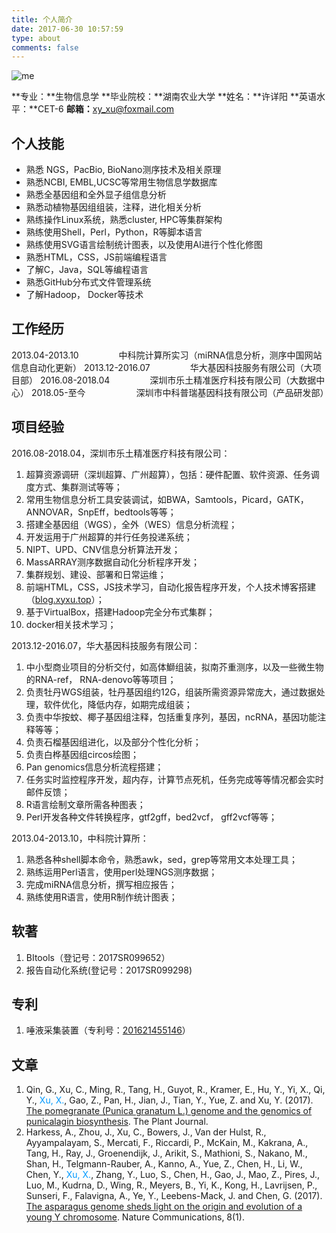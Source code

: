 ```yaml
---
title: 个人简介
date: 2017-06-30 10:57:59
type: about
comments: false
---
```


![me](http://osp5fgfht.bkt.clouddn.com/me.png-yy)

**专业：**生物信息学
**毕业院校：**湖南农业大学
**姓名：**许详阳
**英语水平：**CET-6
**邮箱：**<xy_xu@foxmail.com>

## 个人技能
- 熟悉 NGS，PacBio, BioNano测序技术及相关原理
- 熟悉NCBI, EMBL,UCSC等常用生物信息学数据库
- 熟悉全基因组和全外显子组信息分析
- 熟悉动植物基因组组装，注释，进化相关分析
- 熟练操作Linux系统，熟悉cluster, HPC等集群架构
- 熟练使用Shell，Perl，Python，R等脚本语言
- 熟练使用SVG语言绘制统计图表，以及使用AI进行个性化修图
- 熟悉HTML，CSS，JS前端编程语言
- 了解C，Java，SQL等编程语言
- 熟悉GitHub分布式文件管理系统
- 了解Hadoop， Docker等技术

## 工作经历
2013.04-2013.10 &emsp;&emsp;&emsp;&emsp; 中科院计算所实习（miRNA信息分析，测序中国网站信息自动化更新）
2013.12-2016.07  &emsp;&emsp;&emsp;&emsp; 华大基因科技服务有限公司（大项目部）
2016.08-2018.04 &emsp;&emsp;&emsp;&emsp; 深圳市乐土精准医疗科技有限公司（大数据中心）
2018.05-至今 &emsp;&emsp;&emsp;&emsp;&emsp;&ensp;深圳市中科普瑞基因科技有限公司（产品研发部）

## 项目经验
2016.08-2018.04，深圳市乐土精准医疗科技有限公司：
1. 超算资源调研（深圳超算、广州超算），包括：硬件配置、软件资源、任务调度方式、集群测试等等；
2. 常用生物信息分析工具安装调试，如BWA，Samtools，Picard，GATK，ANNOVAR，SnpEff，bedtools等等；
3. 搭建全基因组（WGS），全外（WES）信息分析流程；
4. 开发运用于广州超算的并行任务投递系统；
5. NIPT、UPD、CNV信息分析算法开发；
6. MassARRAY测序数据自动化分析程序开发；
7. 集群规划、建设、部署和日常运维；
8. 前端HTML，CSS，JS技术学习，自动化报告程序开发，个人技术博客搭建（[blog.xyxu.top](http://blog.xyxu.top)）；
9. 基于VirtualBox，搭建Hadoop完全分布式集群；
10. docker相关技术学习；

2013.12-2016.07，华大基因科技服务有限公司：
1. 中小型商业项目的分析交付，如高体鰤组装，拟南芥重测序，以及一些微生物的RNA-ref， RNA-denovo等等项目；
2. 负责牡丹WGS组装，牡丹基因组约12G，组装所需资源异常庞大，通过数据处理，软件优化，降低内存，如期完成组装；
3. 负责中华按蚊、椰子基因组注释，包括重复序列，基因，ncRNA，基因功能注释等等；
4. 负责石榴基因组进化，以及部分个性化分析；
5. 负责白桦基因组circos绘图；
6. Pan genomics信息分析流程搭建；
7. 任务实时监控程序开发，超内存，计算节点死机，任务完成等等情况都会实时邮件反馈；
8. R语言绘制文章所需各种图表；
9. Perl开发各种文件转换程序，gtf2gff，bed2vcf， gff2vcf等等；

2013.04-2013.10，中科院计算所：
1. 熟悉各种shell脚本命令，熟悉awk，sed，grep等常用文本处理工具；
2. 熟练运用Perl语言，使用perl处理NGS测序数据；
3. 完成miRNA信息分析，撰写相应报告；
4. 熟练使用R语言，使用R制作统计图表；

## 软著
1. BItools（登记号：2017SR099652）
2. 报告自动化系统(登记号：2017SR099298)

## 专利
1. 唾液采集装置（专利号：[201621455146](https://patents.google.com/patent/CN206430944U/zh)）

## 文章
1. Qin, G., Xu, C., Ming, R., Tang, H., Guyot, R., Kramer, E., Hu, Y., Yi, X., Qi, Y., <font color=#0099ff>Xu, X.</font>, Gao, Z., Pan, H., Jian, J., Tian, Y., Yue, Z. and Xu, Y. (2017). [The pomegranate (Punica granatum L.) genome and the genomics of punicalagin biosynthesis](http://onlinelibrary.wiley.com/doi/10.1111/tpj.13625/full). The Plant Journal.
2. Harkess, A., Zhou, J., Xu, C., Bowers, J., Van der Hulst, R., Ayyampalayam, S., Mercati, F., Riccardi, P., McKain, M., Kakrana, A., Tang, H., Ray, J., Groenendijk, J., Arikit, S., Mathioni, S., Nakano, M., Shan, H., Telgmann-Rauber, A., Kanno, A., Yue, Z., Chen, H., Li, W., Chen, Y., <font color=#0099ff>Xu, X.</font>, Zhang, Y., Luo, S., Chen, H., Gao, J., Mao, Z., Pires, J., Luo, M., Kudrna, D., Wing, R., Meyers, B., Yi, K., Kong, H., Lavrijsen, P., Sunseri, F., Falavigna, A., Ye, Y., Leebens-Mack, J. and Chen, G. (2017). [The asparagus genome sheds light on the origin and evolution of a young Y chromosome](https://www.nature.com/articles/s41467-017-01064-8#Sec23). Nature Communications, 8(1).

